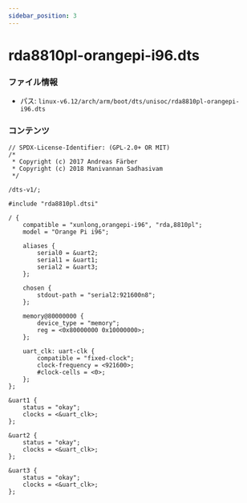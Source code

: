 ```yaml
---
sidebar_position: 3
---
```

# rda8810pl-orangepi-i96.dts

### ファイル情報

- パス: `linux-v6.12/arch/arm/boot/dts/unisoc/rda8810pl-orangepi-i96.dts`

### コンテンツ

```dts
// SPDX-License-Identifier: (GPL-2.0+ OR MIT)
/*
 * Copyright (c) 2017 Andreas Färber
 * Copyright (c) 2018 Manivannan Sadhasivam
 */

/dts-v1/;

#include "rda8810pl.dtsi"

/ {
	compatible = "xunlong,orangepi-i96", "rda,8810pl";
	model = "Orange Pi i96";

	aliases {
		serial0 = &uart2;
		serial1 = &uart1;
		serial2 = &uart3;
	};

	chosen {
		stdout-path = "serial2:921600n8";
	};

	memory@80000000 {
		device_type = "memory";
		reg = <0x80000000 0x10000000>;
	};

	uart_clk: uart-clk {
		compatible = "fixed-clock";
		clock-frequency = <921600>;
		#clock-cells = <0>;
	};
};

&uart1 {
	status = "okay";
	clocks = <&uart_clk>;
};

&uart2 {
	status = "okay";
	clocks = <&uart_clk>;
};

&uart3 {
	status = "okay";
	clocks = <&uart_clk>;
};

```
